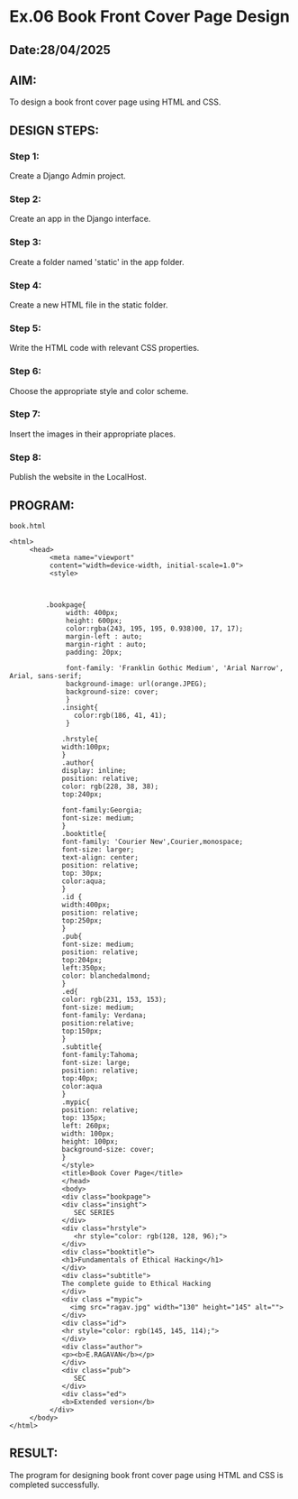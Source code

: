 # Ex.06 Book Front Cover Page Design
## Date:28/04/2025

## AIM:
To design a book front cover page using HTML and CSS.

## DESIGN STEPS:

### Step 1:
Create a Django Admin project.

### Step 2:
Create an app in the Django interface.

### Step 3:
Create a folder named 'static' in the app folder.

### Step 4:
Create a new HTML file in the static folder.

### Step 5:
Write the HTML code with relevant CSS properties.

### Step 6:
Choose the appropriate style and color scheme.

### Step 7:
Insert the images in their appropriate places.

### Step 8:
Publish the website in the LocalHost.

## PROGRAM:
```
book.html

<html>
     <head>
          <meta name="viewport"
          content="width=device-width, initial-scale=1.0">
          <style>
         


         .bookpage{
              width: 400px;
              height: 600px;
              color:rgba(243, 195, 195, 0.938)00, 17, 17);
              margin-left : auto;
              margin-right : auto;
              padding: 20px;

              font-family: 'Franklin Gothic Medium', 'Arial Narrow', Arial, sans-serif;
              background-image: url(orange.JPEG);
              background-size: cover;
              }
             .insight{
                color:rgb(186, 41, 41);
              }

             .hrstyle{
             width:100px;
             }
             .author{
             display: inline;
             position: relative;
             color: rgb(228, 38, 38);
             top:240px;

             font-family:Georgia;
             font-size: medium;
             }
             .booktitle{
             font-family: 'Courier New',Courier,monospace;
             font-size: larger;
             text-align: center;
             position: relative;
             top: 30px;
             color:aqua;
             }
             .id {
             width:400px;
             position: relative;
             top:250px;
             }
             .pub{
             font-size: medium;
             position: relative;
             top:204px;
             left:350px;
             color: blanchedalmond;
             }
             .ed{
             color: rgb(231, 153, 153);
             font-size: medium;
             font-family: Verdana;
             position:relative;
             top:150px;
             }
             .subtitle{
             font-family:Tahoma;
             font-size: large;
             position: relative;
             top:40px;
             color:aqua
             }
             .mypic{
             position: relative;
             top: 135px;
             left: 260px;
             width: 100px;
             height: 100px;
             background-size: cover;
             }
             </style>
             <title>Book Cover Page</title>
             </head>
             <body>
             <div class="bookpage">
             <div class="insight">
                SEC SERIES
             </div>
             <div class="hrstyle">
                <hr style="color: rgb(128, 128, 96);">
             </div>
             <div class="booktitle">
             <h1>Fundamentals of Ethical Hacking</h1>
             </div>
             <div class="subtitle">
             The complete guide to Ethical Hacking
             </div>
             <div class ="mypic">
               <img src="ragav.jpg" width="130" height="145" alt="">
             </div>
             <div class="id">
             <hr style="color: rgb(145, 145, 114);">
             </div>
             <div class="author">
             <p><b>E.RAGAVAN</b></p>
             </div>
             <div class="pub">
                SEC
             </div>
             <div class="ed">
             <b>Extended version</b>
          </div>
     </body>
</html>
```


## RESULT:
The program for designing book front cover page using HTML and CSS is completed successfully.
